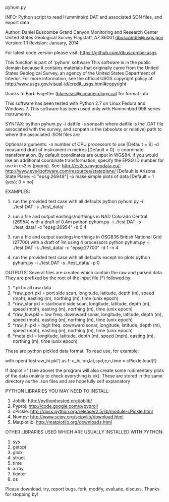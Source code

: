 pyhum.py

INFO:
Python script to read Humminbird DAT and associated SON files, and export data

Author:  Daniel Buscombe
           Grand Canyon Monitoring and Research Center
           United States Geological Survey
           Flagstaff, AZ 86001
           dbuscombe@usgs.gov
Version: 1.1      Revision: January, 2014

For latest code version please visit:
https://github.com/dbuscombe-usgs

This function is part of 'pyhum' software
This software is in the public domain because it contains materials that originally came 
from the United States Geological Survey, an agency of the United States Department of Interior. 
For more information, see the official USGS copyright policy at 
http://www.usgs.gov/visual-id/credit_usgs.html#copyright

thanks to Barb Fagetter (blueseas@oceanecology.ca) for format info

This software has been tested with Python 2.7 on Linux Fedora and Windows 7.
This software has been used only with Humminbird 998 series instruments. 

SYNTAX:
python pyhum.py -i datfile -s sonpath
where datfile is the .DAT file associated with the survey, and sonpath is the (absolute or relative) path to where the associated .SON files are

Optional arguments:
-n number of CPU processors to use [Default = 8]
-d measured draft of instrument in metres [Default = 0]
-c coordinate transformation. By default coordinates are output in WGS84. If you would like an additional coordinate transformation, specify the EPSG ID number for use in cs2cs (pyproj). See: http://cs2cs.mygeodata.eu/; http://www.eye4software.com/resources/stateplane/ [Default is Arizona State Plane: -c "epsg:26949"]
-p make simple plots of data [Default = 1 (yes); 0 = no]

EXAMPLES:
1) run the provided test case with all defaults
python pyhum.py -i ./test.DAT -s ./test_data/

2) run a file and output eastings/northings in NAD Colorado Central (26954) with a draft of 0.4m
python pyhum.py -i ./test.DAT -s ./test_data/ -c "epsg:26954" -d 0.4

3) run a file and output eastings/northings in OSGB36 British National Grid (27700) with a draft of 1m using 4 processors
python pyhum.py -i ./test.DAT -s ./test_data/ -c "epsg:27700" -d 1 -n 4

4) run the provided test case with all defaults except no plots
python pyhum.py -i ./test.DAT -s ./test_data/ -p 0


OUTPUTS:
Several files are created which contain the raw and parsed data. They are prefixed by the root of the input file (*) followed by:
1) *.pkl = all raw data
2) *raw_port.pkl = port side scan, longitude, latitude, depth (m), speed (mph), easting (m), northing (m), time (unix epoch)
3) *raw_star.pkl = starboard side scan, longitude, latitude, depth (m), speed (mph), easting (m), northing (m), time (unix epoch)
4) *raw_low.pkl = low freq. downward sonar, longitude, latitude, depth (m), speed (mph), easting (m), northing (m), time (unix epoch)
5) *raw_hi.pkl = high freq. downward sonar, longitude, latitude, depth (m), speed (mph), easting (m), northing (m), time (unix epoch)
6) *meta.pkl = longitude, latitude, depth (m), speed (mph), easting (m), northing (m), time (unix epoch)

These are python pickled data format. To read use, for example:

with open('testraw_hi.pkl') as f:
      c_hi,lon,lat,spd,e,n,time = cPickle.load(f)

If doplot =1 (see above) the program will also create some rudimentary plots of the data (mainly to check everything is ok). These are stored in the same directory as the .son files and are hopefully self explanatory

PYTHON LIBRARIES YOU MAY NEED TO INSTALL:
1) Joblib: http://pythonhosted.org/joblib/
2) Pyproj: http://code.google.com/p/pyproj/
3) cPickle: http://docs.python.org/release/2.5/lib/module-cPickle.html
4) Numpy: http://www.scipy.org/scipylib/download.html
5) Matplotlib: http://matplotlib.org/downloads.html

OTHER LIBRARIES USED WHICH ARE USUALLY INSTALLED WITH PYTHON:
1) sys
2) getopt
3) glob
4) struct
5) time
6) array
7) tkinter
8) os

Please download, try, report bugs, fork, modify, evaluate, discuss. Thanks for stopping by!
